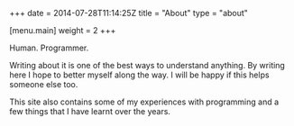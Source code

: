 +++
date = 2014-07-28T11:14:25Z
title = "About"
type = "about"

[menu.main]
  weight = 2
+++

Human. Programmer.

Writing about it is one of the best ways to understand anything. By writing here I hope to better myself along the way. I will be happy if this helps someone else too.

This site also contains some of my experiences with programming and a few things that I have learnt over the years.

